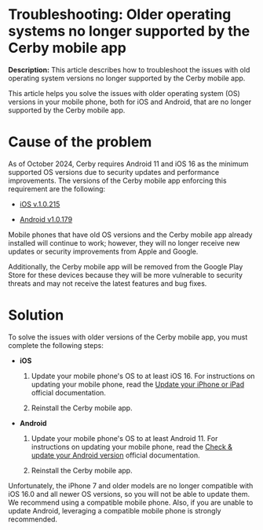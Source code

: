 # Troubleshooting: Older operating systems no longer supported by the Cerby mobile app

**Description:** This article describes how to troubleshoot the issues with old operating system versions no longer supported by the Cerby mobile app.

This article helps you solve the issues with older operating system (OS)
versions in your mobile phone, both for iOS and Android, that are no longer
supported by the Cerby mobile app.

# **Cause of the problem**

As of October 2024, Cerby requires Android 11 and iOS 16 as the minimum
supported OS versions due to security updates and performance improvements.
The versions of the Cerby mobile app enforcing this requirement are the
following:

  * [iOS v.1.0.215](https://apps.apple.com/us/app/cerby/id1533747684)

  * [Android v1.0.179](https://play.google.com/store/apps/details?id=com.cerby&hl=en)

Mobile phones that have old OS versions and the Cerby mobile app already
installed will continue to work; however, they will no longer receive new
updates or security improvements from Apple and Google.

Additionally, the Cerby mobile app will be removed from the Google Play Store
for these devices because they will be more vulnerable to security threats and
may not receive the latest features and bug fixes.

# **Solution**

To solve the issues with older versions of the Cerby mobile app, you must
complete the following steps:

  * **iOS**

    1. Update your mobile phone's OS to at least iOS 16. For instructions on updating your mobile phone, read the [Update your iPhone or iPad](https://support.apple.com/en-us/118575) official documentation. 

    2. Reinstall the Cerby mobile app.

  * **Android**

    1. Update your mobile phone's OS to at least Android 11. For instructions on updating your mobile phone, read the [Check & update your Android version](https://support.google.com/android/answer/7680439?hl=en) official documentation.

    2. Reinstall the Cerby mobile app.

Unfortunately, the iPhone 7 and older models are no longer compatible with iOS
16.0 and all newer OS versions, so you will not be able to update them. We
recommend using a compatible mobile phone. Also, if you are unable to update
Android, leveraging a compatible mobile phone is strongly recommended.

